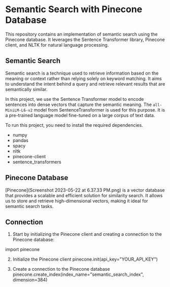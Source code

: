 # Semantic Search with Pinecone Database


This repository contains an implementation of semantic search using the Pinecone database. It leverages the Sentence Transformer library, Pinecone client, and NLTK for natural language processing.

## Semantic Search

Semantic search is a technique used to retrieve information based on the meaning or context rather than relying solely on keyword matching. It aims to understand the intent behind a query and retrieve relevant results that are semantically similar.

In this project, we use the Sentence Transformer model to encode sentences into dense vectors that capture the semantic meaning. The `all-MiniLM-L6-v2` model from SentenceTransformer is used for this purpose. It is a pre-trained language model fine-tuned on a large corpus of text data.


To run this project, you need to install the required dependencies. 
- numpy 
- pandas 
- spacy
- nltk
- pinecone-client
- sentence_transformers


## Pinecone Database

[Pinecone](Screenshot 2023-05-22 at 6.37.33 PM.png) is a vector database that provides a scalable and efficient solution for similarity search. It allows us to store and retrieve high-dimensional vectors, making it ideal for semantic search tasks.



## Connection

1. Start by initializing the Pinecone client and creating a connection to the Pinecone database:

import pinecone

2. Initialize the Pinecone client
pinecone.init(api_key="YOUR_API_KEY")

3. Create a connection to the Pinecone database
pinecone.create_index(index_name="semantic_search_index", dimension=384)







